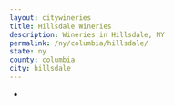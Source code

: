 ```yaml
---
layout: citywineries
title: Hillsdale Wineries
description: Wineries in Hillsdale, NY
permalink: /ny/columbia/hillsdale/
state: ny
county: columbia
city: hillsdale
---
```

-
